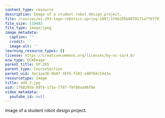 ```yaml
---
content_type: resource
description: Image of a student robot design project.
file: /courses/es-293-lego-robotics-spring-2007/1f68295b8978171e770779f08aa96f0e_odd_2.jpg
file_size: 110483
file_type: image/jpeg
image_metadata:
  caption: ''
  credit: ''
  image-alt: ''
learning_resource_types: []
license: https://creativecommons.org/licenses/by-nc-sa/4.0/
ocw_type: OCWImage
parent_title: SP.285
parent_type: CourseSection
parent_uid: 3ac1aa36-8b07-38f8-f202-a90f68c5443e
resourcetype: Image
title: odd_2.jpg
uid: 1f68295b-8978-171e-7707-79f08aa96f0e
video_metadata:
  youtube_id: null
---
```

Image of a student robot design project.
